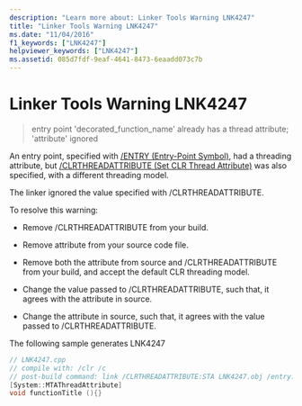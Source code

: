 ```yaml
---
description: "Learn more about: Linker Tools Warning LNK4247"
title: "Linker Tools Warning LNK4247"
ms.date: "11/04/2016"
f1_keywords: ["LNK4247"]
helpviewer_keywords: ["LNK4247"]
ms.assetid: 085d7fdf-9eaf-4641-8473-6eaadd073c7b
---
```

# Linker Tools Warning LNK4247

> entry point 'decorated_function_name' already has a thread attribute; 'attribute' ignored

An entry point, specified with [/ENTRY (Entry-Point Symbol)](../../build/reference/entry-entry-point-symbol.md), had a threading attribute, but [/CLRTHREADATTRIBUTE (Set CLR Thread Attribute)](../../build/reference/clrthreadattribute-set-clr-thread-attribute.md) was also specified, with a different threading model.

The linker ignored the value specified with /CLRTHREADATTRIBUTE.

To resolve this warning:

- Remove /CLRTHREADATTRIBUTE from your build.

- Remove attribute from your source code file.

- Remove both the attribute from source and /CLRTHREADATTRIBUTE from your build, and accept the default CLR threading model.

- Change the value passed to /CLRTHREADATTRIBUTE, such that, it agrees with the attribute in source.

- Change the attribute in source, such that, it agrees with the value passed to /CLRTHREADATTRIBUTE.

The following sample generates LNK4247

```cpp
// LNK4247.cpp
// compile with: /clr /c
// post-build command: link /CLRTHREADATTRIBUTE:STA LNK4247.obj /entry:functionTitle /SUBSYSTEM:Console
[System::MTAThreadAttribute]
void functionTitle (){}
```
